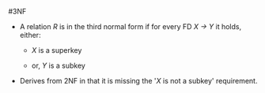 #3NF

- A relation _R_ is in the third normal form if for every FD _X → Y_ it holds, either:

	- _X_ is a superkey
	
	- or, _Y_ is a subkey
	
- Derives from 2NF in that it is missing the '_X_ is not a subkey' requirement.